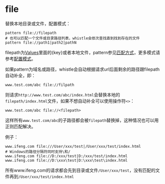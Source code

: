 # file

替换本地目录或文件，配置模式：

	pattern file://filepath
	# 也可以匹配一个文件或目录路径列表，whistle会依次查找直到找到存在的文件
	pattern file://path1|path2|pathN
	
filepath为[Values](http://local.whistlejs.com/#values)里面的{key}或者本地文件，pattern参见[匹配方式](../pattern.html)，更多模式请参考[配置模式](../mode.html)。

如果pattern为域名或路径，whistle会自动根据请求url后面剩余的路径跟filepath自动补全，即：

	www.test.com/abc file://filpath
		
则请求`http://www.test.com/abc/index.html`会替换本地的`filepath/index.html`文件，如果不想自动补全可以使用操作符`<>`：

	www.test.com/abc file://<filepath>
		
这样所有`www.test.com/abc`的子路径都会被`filepath`替换掉，这种情况也可以用正则匹配解决。


例子：

	www.ifeng.com file:///User/xxx/test|/User/xxx/test/index.html
	# Windows的路径分隔符同时支持\和/
	www.ifeng.com file://D:/xxx/test|D:/xxx/test/index.html
	www.ifeng.com file://D:\xxx\test|D:\xxx\test\index.html
	
所有www.ifeng.com的请求都会先到目录或文件`/User/xxx/test`，没有匹配的文件再到`/User/xxx/test/index.html`